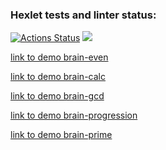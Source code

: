 ### Hexlet tests and linter status:
[![Actions Status](https://github.com/vlad37419/php-project-lvl1/workflows/hexlet-check/badge.svg)](https://github.com/vlad37419/php-project-lvl1/actions)
<a href="https://codeclimate.com/github/codeclimate/codeclimate/maintainability"><img src="https://api.codeclimate.com/v1/badges/a99a88d28ad37a79dbf6/maintainability" /></a>

<a target="_blank" href="https://asciinema.org/a/mNA7Ys8Y3h8rKMEeSluq3ICYY">link to demo brain-even<a>

<a target="_blank" href="https://asciinema.org/a/f8Jrdt9xVTU4HSaRpjBxingU3">link to demo brain-calc<a>

<a target="_blank" href="https://asciinema.org/a/RnAs79nIYTqspScZ6SrehW9tf">link to demo brain-gcd<a>

<a target="_blank" href="https://asciinema.org/a/gmUvvT5cyAnDPwSWFXii4nkXw">link to demo brain-progression<a>

<a target="_blank" href="https://asciinema.org/a/9hKNYL2oJ4Ogh9JvQoO5GpKkt">link to demo brain-prime<a>